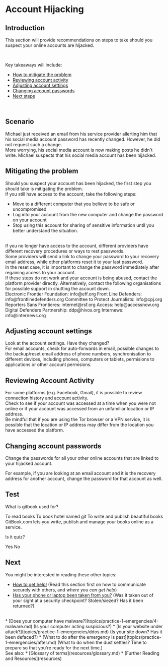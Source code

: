 # Account Hijacking
## Introduction
This section will provide recommendations on steps to take should you suspect your online accounts are hijacked.

<br>

Key takeaways will include:
- [How to mitigate the problem](en/topics/practice-1-emergencies/2-account-hijacked/3-1-learn.md)
- [Reviewing account activity](en/topics/practice-1-emergencies/2-account-hijacked/3-4-learn.md)
- [Adjusting account settings](en/topics/practice-1-emergencies/2-account-hijacked/3-5-learn.md)
- [Changing account passwords](en/topics/practice-1-emergencies/2-account-hijacked/3-6-learn.md)
- [Next steps](en/topics/practice-1-emergencies/2-account-hijacked/5-next.md)
<br>


## Scenario
Michael just received an email from his service provider allerting him that his social media account password has recently changed. However, he did not request such a change.
<br>
More worrying, his social media account is now making posts he didn't write. Michael suspects that his social media account has been hijacked.

## Mitigating the problem
Should you suspect your account has been hijacked, the first step you should take is mitigating the problem.
<br>
If you still have access to the account, take the following steps:
- Move to a different computer that you believe to be safe or uncompromised
- Log into your account from the new computer and change the password on your account
- Stop using this account for sharing of sensitive information until you better understand the situation.
<br>
If you no longer have access to the account, different providers have different recovery procedures or ways to rest passwords.
<br>
Some providers will send a link to change your password to your recovery email address, while other platforms reset it to your last password.
<br>
In the reset case, it is important to change the password immediately after regaining access to your account.
<br>
If these steps do not work and your account is being abused, contact the platform provider directly. Alternatively, contact the following organisations for possible support in shutting the account down.
<br>
Electronic Frontier Foundation: info@eff.org
Front Line Defenders: info@frontlinedefenders.org
Committee to Protect Journalists: info@cpj.org
Reporters Sans Frontieres: internet@rsf.org
Access: help@accessnow.org
Digital Defenders Partnership: ddp@hivos.org
Internews: info@internews.org


## Adjusting account settings
Look at the account settings. Have they changed?
<br>
For email accounts, check for auto-forwards in email, possible changes to the backup/reset email address of phone numbers, synchronisation to different devices, including phones, computers or tablets, permisions to applications or other account permisions.


## Reviewing Account Activity
For some platforms (e.g. Facebook, Gmail), it is possible to review conneciton history and account activity.
<br>
Check to see if your account was accessed at a time when you were not online or if your account was accessed from an unfamiliar location or IP address. 
<br>
Be mindful that if you are using the Tor browser or a VPN service, it is possible that the location or IP address may differ from the location you have accessed the platform.


## Changing account passwords
Change the passwords for all your other online accounts that are linked to your hijacked account.

For example, if you are looking at an email account and it is the recovery address for another account, change the password for that account as well.


## Test
<quiz name="Gitbook Quiz">
    <question multiple>
        <p>What is gitbook used for?</p>
        <answer correct>To read books</answer>
        <answer>To book hotel named git</answer>
        <answer correct>To write and publish beautiful books</answer>
        <explanation>GitBook.com lets you write, publish and manage your books online as a service.</explanation>
    </question>
    <question>
        <p>Is it quiz?</p>
        <answer correct>Yes</answer>
        <answer>No</answer>
    </question>
</quiz>

## Next
 You might be interested in reading these other topics:
 * [How to get help!](topics/practice-1-emergencies/1-seeking-help) (Read this section first on how to communicate securely with others, and *where you can get help*)
 * [Has your phone or laptop been taken from you?](topics/practice-1-emergencies/3-devices-seized.md) (Was it taken out of your sight at a security checkpoint? Stolen/siezed? Has it been returned?)
 <br>
 * [Does your computer have malware?](topics/practice-1-emergencies/4-malware.md) (Is your computer acting suspicious?)
 * [Is your website under attack?](topics/practice-1-emergencies/ddos.md) (Is your site down? Has it been defaced?)
 * [What to do after the emergency is past](topics/practice-1-emergencies/after.md) (What to do when the dust settles? Time to prepare so that you're ready for the next time.)
<br>
See also:
 * [Glossary of terms](resources/glossary.md)
 * [Further Reading and Resources](resources)


